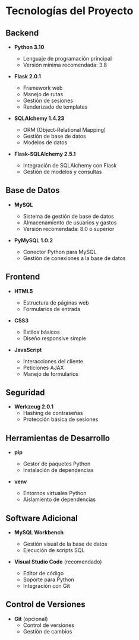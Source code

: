 # Tecnologías del Proyecto

## Backend
- **Python 3.10**
  - Lenguaje de programación principal
  - Versión mínima recomendada: 3.8

- **Flask 2.0.1**
  - Framework web
  - Manejo de rutas
  - Gestión de sesiones
  - Renderizado de templates

- **SQLAlchemy 1.4.23**
  - ORM (Object-Relational Mapping)
  - Gestión de base de datos
  - Modelos de datos

- **Flask-SQLAlchemy 2.5.1**
  - Integración de SQLAlchemy con Flask
  - Gestión de modelos y consultas

## Base de Datos
- **MySQL**
  - Sistema de gestión de base de datos
  - Almacenamiento de usuarios y gastos
  - Versión recomendada: 8.0 o superior

- **PyMySQL 1.0.2**
  - Conector Python para MySQL
  - Gestión de conexiones a la base de datos

## Frontend
- **HTML5**
  - Estructura de páginas web
  - Formularios de entrada

- **CSS3**
  - Estilos básicos
  - Diseño responsive simple

- **JavaScript**
  - Interacciones del cliente
  - Peticiones AJAX
  - Manejo de formularios

## Seguridad
- **Werkzeug 2.0.1**
  - Hashing de contraseñas
  - Protección básica de sesiones

## Herramientas de Desarrollo
- **pip**
  - Gestor de paquetes Python
  - Instalación de dependencias

- **venv**
  - Entornos virtuales Python
  - Aislamiento de dependencias

## Software Adicional
- **MySQL Workbench**
  - Gestión visual de la base de datos
  - Ejecución de scripts SQL

- **Visual Studio Code** (recomendado)
  - Editor de código
  - Soporte para Python
  - Integración con Git

## Control de Versiones
- **Git** (opcional)
  - Control de versiones
  - Gestión de cambios